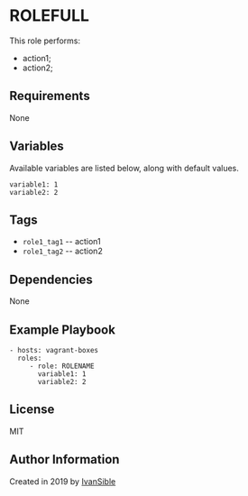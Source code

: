 # ROLEFULL

This role performs:
 - action1;
 - action2;


## Requirements

None


## Variables

Available variables are listed below, along with default values.

    variable1: 1
    variable2: 2


## Tags

- `role1_tag1` -- action1
- `role1_tag2` -- action2


## Dependencies

None


## Example Playbook

    - hosts: vagrant-boxes
      roles:
         - role: ROLENAME
           variable1: 1
           variable2: 2


## License

MIT

## Author Information

Created in 2019 by [IvanSible](https://github.com/ivansible)
